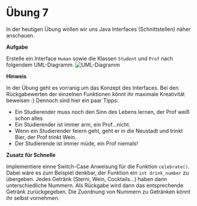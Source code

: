 # Übung 7

In der heutigen Übung wollen wir uns Java Interfaces (Schnittstellen) näher anschauen.

**Aufgabe**

Erstelle ein Interface `Human` sowie die Klassen `Student` und `Prof` nach folgendem UML-Diagramm.
![UML-Diagramm](https://raw.githubusercontent.com/morpfl/javakurs/master/exercises/javaKurs2.png)

**Hinweis**

In der Übung geht es vorranig um das Konzept des Interfaces. Bei den Rückgabewerten der einzelnen Funktionen könnt ihr maximale Kreativität beweisen :) Dennoch sind hier ein paar Tipps:
- Ein Studierender muss noch den Sinn des Lebens lernen, der Prof weiß schon alles
- Ein Studierender ist immer arm, ein Prof...nicht.
- Wenn ein Studierender feiern geht, geht er in die Neustadt und trinkt Bier, der Prof trinkt Wein.
- Der Studierende ist immer müde, ein Prof niemals!

**Zusatz für Schnelle**

Implementiere einne Switch-Case Anweisung für die Funktion `celebrate()`. Dabei wäre es zum Beispiel denkbar, der Funktion ein `int drink_number` zu übergeben. Jedes Getränk (Sterni, Wein, Cocktails...) haben dann unterschiedliche Nummern. Als Rückgabe wird dann das entsprechende Getränk zurückgegeben. Die Zuordnung von Nummern zu Getränken könnt ihr selbst vornehmen. 
